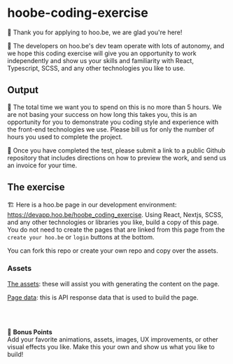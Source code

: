 # hoobe-coding-exercise
🚀 Thank you for applying to hoo.be, we are glad you're here! 

🤖 The developers on hoo.be's dev team operate with lots of autonomy, and we hope this coding exercise will give you an opportunity to work independently and show us your skills and familiarity with React, Typescript, SCSS, and any other technologies you like to use.

## Output 
🚢 The total time we want you to spend on this is no more than 5 hours. We are not basing your success on how long this takes you, this is an opportunity for you to demonstrate you coding style and experience with the front-end technologies we use. Please bill us for only the number of hours you used to complete the project.

🏁 Once you have completed the test, please submit a link to a public Github repository that includes directions on how to preview the work, and send us an invoice for your time.

## The exercise
🏗️ Here is a hoo.be page in our development environment: https://devapp.hoo.be/hoobe_coding_exercise. Using React, Nextjs, SCSS, and any other technologies or libraries you like, build a copy of this page. You do not need to create the pages that are linked from this page from the `create your hoo.be` or `login` buttons at the bottom.

You can fork this repo or create your own repo and copy over the assets. 

### Assets
[The assets](/assets): these will assist you with generating the content on the page.

[Page data](pageData.json): this is API response data that is used to build the page.

<br>
<br>

🎰 **Bonus Points**<br>
Add your favorite animations, assets, images, UX improvements, or other visual effects you like. Make this your own and show us what you like to build!

